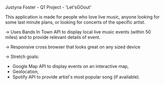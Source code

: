 Justyna Foster - Q1 Project - 'Let'sGOout'

This application is made for people who love live music, anyone looking for some last minute plans, or
looking for concerts of the specific artist.

→ Uses Bands In Town API to display local live music events (within 50 miles) and to provide relevant details of event.

→ Responsive cross browser that looks great on any sized device

→ Stretch goals:
 - Google Map API to display events on an interactive map,
 - Geolocation,
 - Spotify API to provide artist's most popular song (if available).
